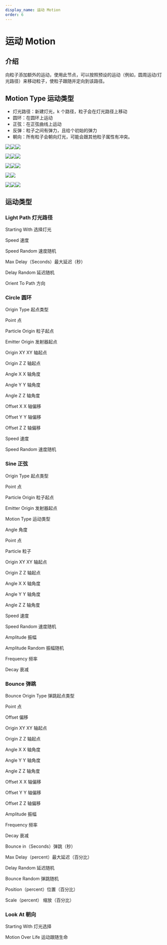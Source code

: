 ```yaml
---
display_name: 运动 Motion
order: 6
---
```


# 运动 Motion

## 介绍

向粒子添加额外的运动，使用此节点，可以按照预设的运动（例如，圆周运动/灯光路径）来移动粒子，使粒子跟随并定向到该路径。

## Motion Type 运动类型

- 灯光路径：新建灯光，k 个路径，粒子会在灯光路径上移动
- 圆环：在圆环上运动
- 正弦：在正弦曲线上运动
- 反弹：粒子之间有弹力，且给个初始的弹力
- 朝向：所有粒子会朝向灯光，可能会跟其他粒子属性有冲突。

![](http://cdn.yuelili.com/202020160044-3.png)![](http://cdn.yuelili.com/202020140242-P.png)![](http://cdn.yuelili.com/202020140246-H.png)

![](http://cdn.yuelili.com/202020160045-4.png)![](http://cdn.yuelili.com/202020140242-K.png)![](http://cdn.yuelili.com/202020140247-Z.png)

![](http://cdn.yuelili.com/202020160046-H.png)![](http://cdn.yuelili.com/202020140243-F.png)![](http://cdn.yuelili.com/202020140245-X.png)

![](http://cdn.yuelili.com/202020160046-Q.png)![](http://cdn.yuelili.com/202020140243-A.png)

[![](http://cdn.yuelili.com/202020160047-w.png)![](http://cdn.yuelili.com/202020140254-A.png)](http://cdn.yuelili.com/202020140254-A.png)![](http://cdn.yuelili.com/202020140253-V.png)

## 运动类型

### Light Path 灯光路径

Starting With 选择灯光

Speed 速度

Speed Random 速度随机

Max Delay（Seconds）最大延迟（秒）

Delay Random 延迟随机

Orient To Path 方向

### Circle 圆环

Origin Type 起点类型

Point 点

Particle Origin 粒子起点

Emitter Origin 发射器起点

Origin XY XY 轴起点

Origin Z Z 轴起点

Angle X X 轴角度

Angle Y Y 轴角度

Angle Z Z 轴角度

Offset X X 轴偏移

Offset Y Y 轴偏移

Offset Z Z 轴偏移

Speed 速度

Speed Random 速度随机

### Sine 正弦

Origin Type 起点类型

Point 点

Particle Origin 粒子起点

Emitter Origin 发射器起点

Motion Type 运动类型

Angle 角度

Point 点

Particle 粒子

Origin XY XY 轴起点

Origin Z Z 轴起点

Angle X X 轴角度

Angle Y Y 轴角度

Angle Z Z 轴角度

Speed 速度

Speed Random 速度随机

Amplitude 振幅

Amplitude Random 振幅随机

Frequency 频率

Decay 衰减

### Bounce 弹跳

Bounce Origin Type 弹跳起点类型

Point 点

Offset 偏移

Origin XY XY 轴起点

Origin Z Z 轴起点

Angle X X 轴角度

Angle Y Y 轴角度

Angle Z Z 轴角度

Offset X X 轴偏移

Offset Y Y 轴偏移

Offset Z Z 轴偏移

Amplitude 振幅

Frequency 频率

Decay 衰减

Bounce in（Seconds）弹跳（秒）

Max Delay（percent）最大延迟（百分比）

Delay Random 延迟随机

Bounce Random 弹跳随机

Position（percent）位置（百分比）

Scale（percent） 缩放（百分比）

### Look At 朝向

Starting With 灯光选择

Motion Over Life 运动跟随生命
